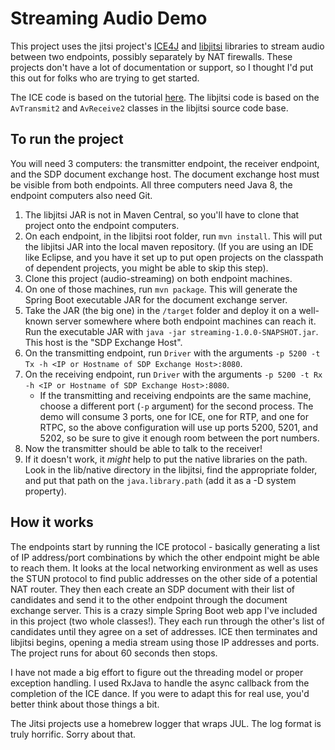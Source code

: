 # Streaming Audio Demo
This project uses the jitsi project's [ICE4J](https://github.com/jitsi/ice4j) and [libjitsi](https://github.com/jitsi/libjitsi) libraries to stream audio between two endpoints, possibly separately by NAT firewalls. These projects don't have a lot of documentation or support, so I thought I'd put this out for folks who are trying to get started.

The ICE code is based on the tutorial [here](http://www.stellarbuild.com/blog/article/ice4j-networking-tutorial-part-1). The libjitsi code is based on the `AvTransmit2` and `AvReceive2` classes in the libjitsi source code base. 

## To run the project
You will need 3 computers: the transmitter endpoint, the receiver endpoint, and the SDP document exchange host. The document exchange host must be visible from both endpoints. All three computers need Java 8, the endpoint computers also need Git.

1. The libjitsi JAR is not in Maven Central, so you'll have to clone that project onto the endpoint computers.
1. On each endpoint, in the libjitsi root folder, run `mvn install`. This will put the libjitsi JAR into the local maven repository. (If you are using an IDE like Eclipse, and you have it set up to put open projects on the classpath of dependent projects, you might be able to skip this step).
1. Clone this project (audio-streaming) on both endpoint machines.
1. On one of those machines, run `mvn package`. This will generate the Spring Boot executable JAR for the document exchange server.
1. Take the JAR (the big one) in the `/target` folder and deploy it on a well-known server somewhere where both endpoint machines can reach it. Run the executable JAR with `java -jar streaming-1.0.0-SNAPSHOT.jar`.  This host is the "SDP Exchange Host".
1. On the transmitting endpoint, run `Driver` with the arguments `-p 5200 -t Tx -h <IP or Hostname of SDP Exchange Host>:8080`.
1. On the receiving endpoint, run `Driver` with the arguments `-p 5200 -t Rx -h <IP or Hostname of SDP Exchange Host>:8080`. 
    * If the transmitting and receiving endpoints are the same machine, choose a different port (`-p` argument) for the second process. The demo will consume 3 ports, one for ICE, one for RTP, and one for RTPC, so the above configuration will use up ports 5200, 5201, and 5202, so be sure to give it enough room between the port numbers.
1. Now the transmitter should be able to talk to the receiver!
1. If it doesn't work, it _might_ help to put the native libraries on the path. Look in the lib/native directory in the libjitsi, find the appropriate folder, and put that path on the `java.library.path` (add it as a -D system property).

## How it works
The endpoints start by running the ICE protocol - basically generating a list of IP address/port combinations by which the other endpoint might be able to reach them. It looks at the local networking environment as well as uses the STUN protocol to find public addresses on the other side of a potential NAT router. They then each create an SDP document with their list of candidates and send it to the other endpoint through the document exchange server. This is a crazy simple Spring Boot web app I've included in this project (two whole classes!). They each run through the other's list of candidates until they agree on a set of addresses.  ICE then terminates and libjitsi begins, opening a media stream using those IP addresses and ports. The project runs for about 60 seconds then stops.

I have not made a big effort to figure out the threading model or proper exception handling. I used RxJava to handle the async callback from the completion of the ICE dance. If you were to adapt this for real use, you'd better think about those things a bit.

The Jitsi projects use a homebrew logger that wraps JUL. The log format is truly horrific. Sorry about that.    